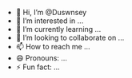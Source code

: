 - 👋 Hi, I’m @Duswnsey
- 👀 I’m interested in ...
- 🌱 I’m currently learning ...
- 💞️ I’m looking to collaborate on ...
- 📫 How to reach me ...
- 😄 Pronouns: ...
- ⚡ Fun fact: ...

<!---
Duswnsey/Duswnsey is a ✨ special ✨ repository because its `README.md` (this file) appears on your GitHub profile.
You can click the Preview link to take a look at your changes.
--->
